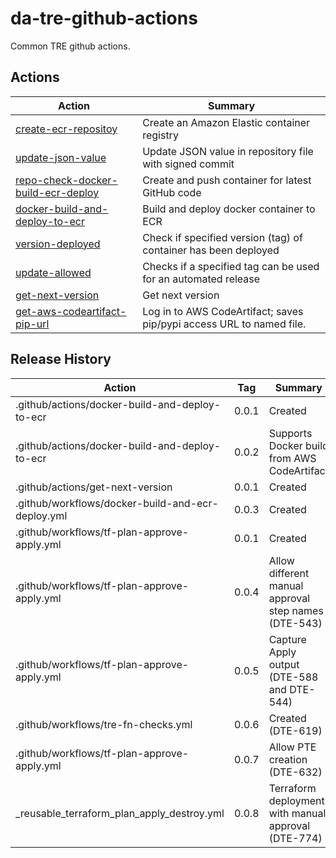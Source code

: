 # da-tre-github-actions

Common TRE github actions.

## Actions
| Action                                                                           | Summary                                                              |
|----------------------------------------------------------------------------------|----------------------------------------------------------------------|
| [create-ecr-repositoy](create-ecr-repository)                                    | Create an Amazon Elastic container registry                          |
| [update-json-value](update-json-value)                                           | Update JSON value in repository file with signed commit              |
| [repo-check-docker-build-ecr-deploy](repo-check-docker-build-ecr-deploy)         | Create and push container for latest GitHub code                     |
| [docker-build-and-deploy-to-ecr](.github/actions/docker-build-and-deploy-to-ecr) | Build and deploy docker container to ECR                             |
| [version-deployed](version-deployed)                                             | Check if specified version (tag) of container has been deployed      |
| [update-allowed](update-allowed)                                                 | Checks if a specified tag can be used for an automated release       |
| [get-next-version](.github/actions/get-next-version)                             | Get next version                                                     |
| [get-aws-codeartifact-pip-url](.github/actions/get-aws-codeartifact-pip-url)     | Log in to AWS CodeArtifact; saves pip/pypi access URL to named file. |
## Release History

| Action                                            | Tag   | Summary                                              |
| ------------------------------------------------- | ----- | ---------------------------------------------------- |
| .github/actions/docker-build-and-deploy-to-ecr    | 0.0.1 | Created                                              |
| .github/actions/docker-build-and-deploy-to-ecr    | 0.0.2 | Supports Docker build from AWS CodeArtifact          |
| .github/actions/get-next-version                  | 0.0.1 | Created                                              |
| .github/workflows/docker-build-and-ecr-deploy.yml | 0.0.3 | Created                                              |
| .github/workflows/tf-plan-approve-apply.yml       | 0.0.1 | Created                                              |
| .github/workflows/tf-plan-approve-apply.yml       | 0.0.4 | Allow different manual approval step names (DTE-543) |
| .github/workflows/tf-plan-approve-apply.yml       | 0.0.5 | Capture Apply output (DTE-588 and DTE-544)           |
| .github/workflows/tre-fn-checks.yml               | 0.0.6 | Created (DTE-619)          |                         |
| .github/workflows/tf-plan-approve-apply.yml       | 0.0.7 | Allow PTE creation (DTE-632)                         |
| _reusable_terraform_plan_apply_destroy.yml        | 0.0.8 | Terraform deployment with manual approval (DTE-774)  |
